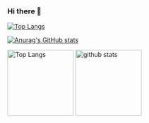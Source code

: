 ### Hi there 👋

[![Top Langs](https://github-readme-stats.vercel.app/api/top-langs/?username=GenkiHirano&layout=compact&theme=onedark
)](https://github.com/anuraghazra/github-readme-stats)

[![Anurag's GitHub stats](https://github-readme-stats.vercel.app/api?username=GenkiHirano&theme=onedark&show_icons=true)](https://github.com/anuraghazra/github-readme-stats)

<p align="left"> 
  <img alt="Top Langs" height="150px" src="https://github-readme-stats.vercel.app/api/top-langs/?username=GenkiHirano&layout=compact&show_icons=true&theme=onedark" />
  <img alt="github stats" height="150px" src="https://github-readme-stats.vercel.app/api?username=GenkiHirano&theme=onedark&show_icons=ture" />
</p>
<!--
**GenkiHirano/GenkiHirano** is a ✨ _special_ ✨ repository because its `README.md` (this file) appears on your GitHub profile.

Here are some ideas to get you started:

- 🔭 I’m currently working on ...
- 🌱 I’m currently learning ...
- 👯 I’m looking to collaborate on ...
- 🤔 I’m looking for help with ...
- 💬 Ask me about ...
- 📫 How to reach me: ...
- 😄 Pronouns: ...
- ⚡ Fun fact: ...
-->
